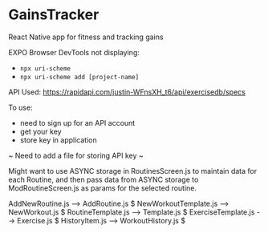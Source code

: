 # GainsTracker

React Native app for fitness and tracking gains

EXPO Browser DevTools not displaying:

- `npx uri-scheme`
- `npx uri-scheme add [project-name]`

API Used: https://rapidapi.com/justin-WFnsXH_t6/api/exercisedb/specs

To use:

- need to sign up for an API account
- get your key
- store key in application

~ Need to add a file for storing API key ~

Might want to use ASYNC storage in RoutinesScreen.js to maintain data for each Routine, and then pass data from ASYNC storage to ModRoutineScreen.js as params for the selected routine.

AddNewRoutine.js --> AddRoutine.js $
NewWorkoutTemplate.js --> NewWorkout.js $
RoutineTemplate.js --> Template.js $
ExerciseTemplate.js --> Exercise.js $
HistoryItem.js --> WorkoutHistory.js $
